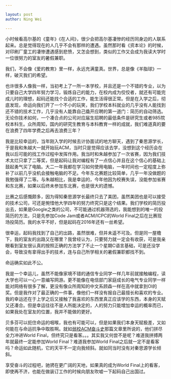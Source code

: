 ```yaml
---

layout: post
author: Ning Wei

---
```

小时候看高尔基的《童年》《在人间》，很少会把高尔基凄惨的经历同身边的人联系起来。总是觉得现在的人几乎不会有那样的遭遇。虽然那时看《资本论》的时候，对印刷厂童工的凄惨遭遇感到悲愤，又怎会想到，类似的工作又会成为我读大学时一位很努力的室友的暑假兼职。

我们，不会像《爱的教育》里一样，永远充满童真。世界，总是像《羊脂球》一样，破灭我们的希望。

也许很多人像我一样，当初考上了一所一本学校，并且还是一个不错的专业，以为只要自己大学四年努力学习，锻炼自己的能力，在校内成为佼佼者，就还有可能完成儿时的理想，起码还能找个合适的工作，能生活得很正常。但是在入学之后，彻底发现，命运向我们开了一个不小的玩笑，我们学校本科就业的几乎没有人能找到还不错的技术工作，几乎没有人能靠自己撬开应聘的第一道门：简历的自动筛选。无论你技术如何，一个凑合点的公司对应届生招聘的最低条件是研究生或者985院校本科生。众所周知，国内的研究生教育与本科教育一样的成就，我们难道真的要在浪费了四年学费之后再去浪费三年？

我是比较幸运的，当年刚入学的时候去计协面试的地方聊天，遇到了秦思源学长，于是我和朱越大一就开始玩ACM，当时只是觉得应该去学，没想到这个经历会在我以后可能的找工作过程中发挥作用。我当时和朱越参加了一次省赛，因为我们技术太烂只拿了二等奖，但是起码让我对编程有了一点信心并且在这个信心的基础上鼓起勇气买了电脑。大二一年我都在学习如何使用电脑，一年时间也一定程度上弥补了以前几乎没机会接触电脑的不足。今年东北赛题比较简单，几乎一年没做题的我勉强得了二等。与朱越相比，我是幸运的，今年他因为校赛失误，没能参加省赛和东北赛，如果以后终未参加东北赛，也是很大的遗憾。

比赛之后感慨颇多，因为得知秦思源学长最终只去了美团，虽然美团也是可以接受的技术公司，可还是惋惜他大学四年的努力终究只是这个结果。我们学校的简历投出去，如果是Google之类的公司，不可能通过机器筛选的，我能想到的唯一的投简历的方法，只是先参加Code Jam或者ACM/ICPC的World Final之后在比赛现场投简历。我的水平不好，但是起码在2016年还有一丝希望。

很幸运，起码我找到了自己的出路，虽然很难，但并未遥不可及。但是同一屋檐下，我的室友的出路又在哪里？我曾经认为，只要努力就一定会有收获，可是我亲眼看到室友很认真的按照正确的方法学了不止一个星期C语言基础，可是还没学会，导致没有拿得出手的技术，连与自己所学相关的暑假兼职都找不到。

命运确实如此不公。

我是一个幸运儿，虽然不能像家境不错的通信专业同学一样几年前就接触编程，读大学也可以一心一意编写网游。更不能像在电信部门家庭成长的电气专业同学一样能对网络有很多了解，更没有像众所周知的中文系顾森一样在高中就拿到OI的奖。但是我作对了最正确的一件事，像他们一样没有报自己最擅长和喜欢的专业。我的幸运还在于上学之后又接触了我喜欢的东西里真正应该学的东西，本身的天赋又还凑合。但是幸运往往不是人所能决定的，人的努力只能增加幸运的概率而已，如果我处在室友的位置，我并不能做的更好。

贝多芬可以扼住命运的咽喉，我也有可能可以，但是如果我们本身天赋极差，又如何能在与命运抗争中取胜啊。就如[弱校ACM奋斗史](http://acmicpc.info/archives/369)那篇文章里所说的，他们拼尽全力冲进World Final，但终究只是看客。。。其实我又何尝不是呢？难道我拼搏两年就最终一定能参加World Final？难道我参加World Final之后就一定不是看客吗？命运如此随机，它的天平不一定向我倾斜。就如同当时没有对秦思源学长倾斜。

享受奋斗的过程吧，驰骋在更广阔的天地，如果真的成为World Final上的看客，即使再不济，也能在做装订工作的时候向朋友吹嘘一下起码自己出国过。
